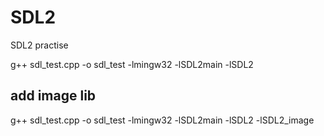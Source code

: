 # SDL2
SDL2 practise

g++ sdl_test.cpp -o sdl_test -lmingw32 -lSDL2main -lSDL2

## add image lib
g++ sdl_test.cpp -o sdl_test -lmingw32 -lSDL2main -lSDL2 -lSDL2_image
